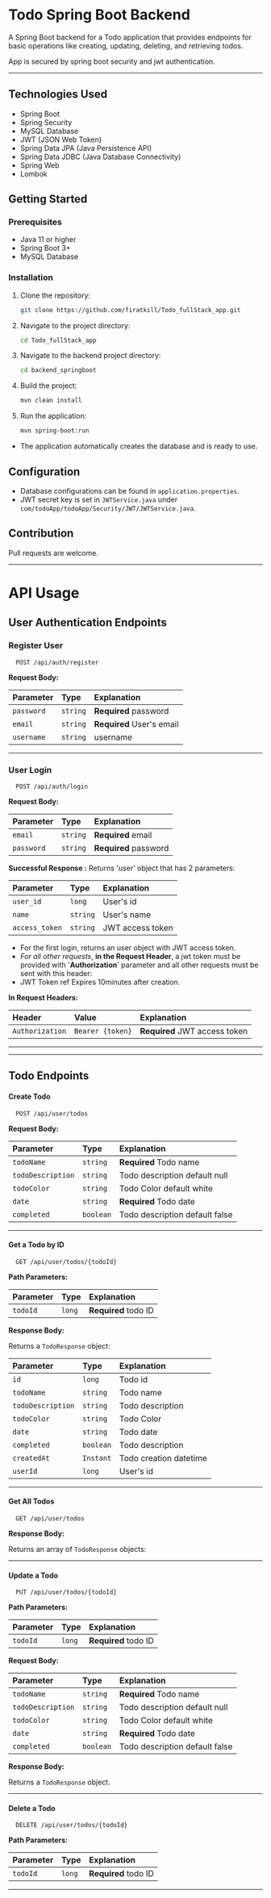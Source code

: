 
# Todo Spring Boot Backend

A Spring Boot backend for a Todo application that provides endpoints for basic operations like creating, updating, deleting, and retrieving todos.

App is secured by spring boot security and jwt authentication.

---

## Technologies Used

- Spring Boot
- Spring Security
- MySQL Database
- JWT (JSON Web Token)
- Spring Data JPA (Java Persistence API)
- Spring Data JDBC (Java Database Connectivity)
- Spring Web
- Lombok

## Getting Started

### Prerequisites

- Java 11 or higher
- Spring Boot 3+
- MySQL Database

### Installation

1. Clone the repository:

   ```bash
   git clone https://github.com/firatkill/Todo_fullStack_app.git
   ```

2. Navigate to the project directory:

   ```bash
   cd Todo_fullStack_app
   ```

3. Navigate to the backend project directory:

   ```bash
   cd backend_springboot
   ```

4. Build the project:

   ```bash
   mvn clean install
   ```

5. Run the application:

   ```bash
   mvn spring-boot:run
   ```

- The application automatically creates the database and is ready to use.

## Configuration

- Database configurations can be found in `application.properties`.
- JWT secret key is set in `JWTService.java` under `com/todoApp/todoApp/Security/JWT/JWTService.java`.

## Contribution

Pull requests are welcome.

---
# API Usage

## User Authentication Endpoints

### Register User

```http
  POST /api/auth/register
```

**Request Body:**

| Parameter    | Type     | Explanation                  |
| :----------- | :------- | :--------------------------- |
| `password`   | `string` | **Required** password        |
| `email`      | `string` | **Required** User's email|
| `username`   | `string` | username        |

---

### User Login


```http
  POST /api/auth/login
```
**Request Body:**

| Parameter    | Type     | Explanation                  |
| :----------- | :------- | :--------------------------- |
| `email`   | `string` | **Required** email        |
| `password`   | `string` | **Required** password        |


**Successful Response :**
Returns 'user' object that has 2 parameters:

| Parameter | Type     | Explanation                |
| :-------- | :------- | :-------------------------------- |
| `user_id` | `long` | User's id   |
| `name` | `string` | User's name   |
| `access_token` | `string` | JWT access token |


- For the first login, returns an user object with JWT access token. 
- *For all other requests*, **in the Request Header**, a jwt token must be provided with '**Authorization**' parameter and all other requests must be sent with this header:
- JWT Token ref Expires 10minutes after creation.


**In Request Headers:**

| Header | Value     | Explanation                |
| :-------- | :------- | :-------------------------------- |
| `Authorization` | `Bearer {token}` | **Required** JWT access token   |


---
---

## Todo Endpoints 

#### Create Todo

```http
  POST /api/user/todos
```

**Request Body:**

| Parameter    | Type     | Explanation                  |
| :----------- | :------- | :--------------------------- |
| `todoName`      | `string` | **Required** Todo name      |
| `todoDescription`| `string` | Todo description default null           |
| `todoColor`| `string` | Todo Color default white      |
| `date`| `string` | **Required** Todo date             |
| `completed`| `boolean` | Todo description default false            |
---

#### Get a Todo by ID

```http
  GET /api/user/todos/{todoId}
```

**Path Parameters:**

| Parameter  | Type     | Explanation          |
| :--------- | :------- | :------------------- |
| `todoId`   | `long`   | **Required** todo ID |

**Response Body:**

Returns a `TodoResponse` object:

| Parameter    | Type     | Explanation                  |
| :----------- | :------- | :--------------------------- |
| `id`      | `long` |  Todo id      |
| `todoName`      | `string` |  Todo name      |
| `todoDescription`| `string` | Todo description             |
| `todoColor`| `string` | Todo Color             |
| `date`| `string` |  Todo date             |
| `completed`| `boolean` | Todo description             |
| `createdAt`| `Instant` | Todo creation datetime             |
| `userId`| `long` | User's id             |


---

#### Get All Todos

```http
  GET /api/user/todos
```
**Response Body:**

Returns an array of `TodoResponse` objects:


---


#### Update a Todo

```http
  PUT /api/user/todos/{todoId}
```

**Path Parameters:**

| Parameter  | Type     | Explanation          |
| :--------- | :------- | :------------------- |
| `todoId`   | `long`   | **Required** todo ID |

**Request Body:**


| Parameter    | Type     | Explanation                  |
| :----------- | :------- | :--------------------------- |
| `todoName`      | `string` | **Required** Todo name      |
| `todoDescription`| `string` | Todo description default null           |
| `todoColor`| `string` | Todo Color default white      |
| `date`| `string` | **Required** Todo date             |
| `completed`| `boolean` | Todo description default false            |


**Response Body:**

Returns a `TodoResponse` object.

---

#### Delete a Todo

```http
  DELETE /api/user/todos/{todoId}
```

**Path Parameters:**

| Parameter  | Type     | Explanation          |
| :--------- | :------- | :------------------- |
| `todoId`   | `long`   | **Required** todo ID |

---
